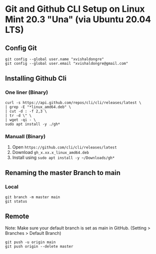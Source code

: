 # Git and Github CLI Setup on Linux Mint 20.3 "Una" (via Ubuntu 20.04 LTS)

## Config Git
```
git config --global user.name "xvishaldongre"
git config --global user.email "xvishaldongre@gmail.com"
```

## Installing Github Cli 

### One liner (Binary)
```
curl -s https://api.github.com/repos/cli/cli/releases/latest \
| grep -E "*linux_amd64.deb" \
| cut -d : -f 2,3 \
| tr -d \" \
| wget -qi - \
sudo apt install -y ./gh*
```

### Manuall (Binary)
1. Open `https://github.com/cli/cli/releases/latest`
2. Download `gh_x.xx.x_linux_amd64.deb`
3. Install using `sudo apt install -y ~/Downloads/gh*`

## Renaming the master Branch to main

### Local
```
git branch -m master main
git status
```

## Remote

Note: Make sure your default branch is set as main in GitHub. (Setting > Branches > Default Branch)
```
git push -u origin main
git push origin --delete master 
```